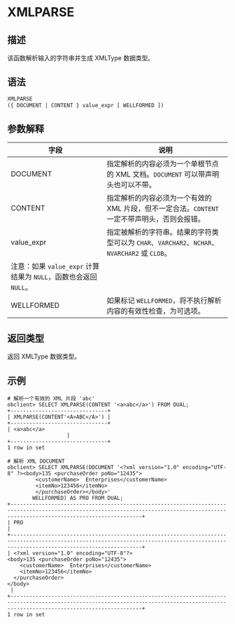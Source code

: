 # XMLPARSE

## 描述

该函数解析输入的字符串并生成 XMLType 数据类型。

## 语法

```sql
XMLPARSE
({ DOCUMENT | CONTENT } value_expr [ WELLFORMED ])
```

## 参数解释

| 字段 | 说明 |
| --- | --- |
| DOCUMENT | 指定解析的内容必须为一个单根节点的 XML 文档。`DOCUMENT` 可以带声明头也可以不带。 |
| CONTENT | 指定解析的内容必须为一个有效的 XML 片段，但不一定合法。`CONTENT` 一定不带声明头，否则会报错。 |
| value_expr | 指定被解析的字符串。结果的字符类型可以为 `CHAR`、`VARCHAR2`、`NCHAR`、`NVARCHAR2` 或 `CLOB`。
注意：如果 `value_expr` 计算结果为 `NULL`，函数也会返回 `NULL`。 |
| WELLFORMED | 如果标记 `WELLFORMED`，将不执行解析内容的有效性检查，为可选项。 |

## 返回类型

返回 XMLType 数据类型。

## 示例

```shell
# 解析一个有效的 XML 片段 'abc'
obclient> SELECT XMLPARSE(CONTENT '<a>abc</a>') FROM DUAL;
+-------------------------------+
| XMLPARSE(CONTENT'<A>ABC</A>') |
+-------------------------------+
| <a>abc</a>
                   |
+-------------------------------+
1 row in set

# 解析 XML DOCUMENT
obclient> SELECT XMLPARSE(DOCUMENT '<?xml version="1.0" encoding="UTF-8" ?><body>135 <purchaseOrder poNo="12435">
         <customerName>  Enterprises</customerName>
         <itemNo>123456</itemNo>
         </purchaseOrder></body>'
        WELLFORMED) AS PRO FROM DUAL;
+--------------------------------------------------------------------------------------------------------------------------------------------------------------------------------------+
| PRO                                                                                                                                                                                   |
+--------------------------------------------------------------------------------------------------------------------------------------------------------------------------------------+
| <?xml version="1.0" encoding="UTF-8"?>
<body>135 <purchaseOrder poNo="12435">
    <customerName>  Enterprises</customerName>
    <itemNo>123456</itemNo>
  </purchaseOrder>
</body>
 |
+--------------------------------------------------------------------------------------------------------------------------------------------------------------------------------------+
1 row in set
```

